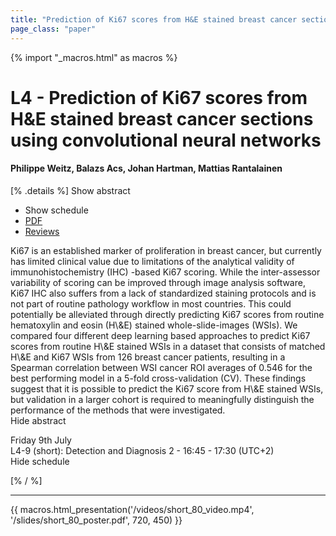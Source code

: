 ```yaml
---
title: "Prediction of Ki67 scores from H&E stained breast cancer sections using convolutional neural networks"
page_class: "paper"
---
```


{% import "_macros.html" as macros %}

# L4 - Prediction of Ki67 scores from H&E stained breast cancer sections using convolutional neural networks

#### Philippe Weitz, Balazs Acs, Johan Hartman, Mattias Rantalainen

[% .details %]
<a class="toggle_visibility" data-selector=".abstract" data-level="3">Show abstract</a>
- <a class="toggle_visibility" data-selector=".schedule" data-level="3">Show schedule</a>
- <a href="https://openreview.net/pdf?id=W9sz0zHk33h">PDF</a>
- <a href="https://openreview.net/forum?id=W9sz0zHk33h">Reviews</a>

<p>
    <span class="abstract">
        Ki67 is an established marker of proliferation in breast cancer, but currently has limited clinical value due to limitations of the analytical validity of immunohistochemistry (IHC) -based Ki67 scoring. While the inter-assessor variability of scoring can be improved through image analysis software, Ki67 IHC also suffers from a lack of standardized staining protocols and is not part of routine pathology workflow in most countries. This could potentially be alleviated through directly predicting Ki67 scores from routine hematoxylin and eosin (H\&E) stained whole-slide-images (WSIs). We compared four different deep learning based approaches to  predict Ki67 scores from routine H\&E stained WSIs in a dataset that consists of matched H\&E and Ki67 WSIs from 126 breast cancer patients, resulting in a Spearman correlation between WSI cancer ROI averages of 0.546 for the best performing model in a 5-fold cross-validation (CV). These findings suggest that it is possible to predict the Ki67 score from H\&E stained WSIs, but validation in a larger cohort is required to meaningfully distinguish the performance of the methods that were investigated. 
        <br>
        <span class="actions"><a class="toggle_visibility" data-level="2">Hide abstract</a></span>
    </span>
</p>

<p>
    <span class="schedule">
         Friday 9th July<br>L4-9 (short): Detection and Diagnosis 2 - 16:45 - 17:30 (UTC+2)
        <br>
        <span class="actions"><a class="toggle_visibility" data-level="2">Hide schedule</a></span>
    </span>
</p>

[% / %]


---

{{ macros.html_presentation('/videos/short_80_video.mp4', '/slides/short_80_poster.pdf', 720, 450) }}
